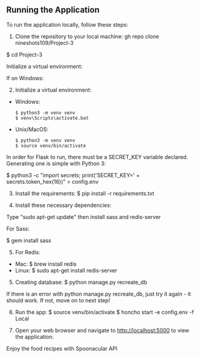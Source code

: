 ## Running the Application

To run the application locally, follow these steps:

1. Clone the repository to your local machine:
gh repo clone nineshots109/Project-3

$ cd Project-3

Initialize a virtual environment:

If on Windows:


2. Initialize a virtual environment:
- Windows:
  ```
  $ python3 -m venv venv
  $ venv\Scripts\activate.bat
  ```
- Unix/MacOS:
  ```
  $ python3 -m venv venv
  $ source venv/bin/activate
  ```
  

In order for Flask to run, there must be a SECRET_KEY variable declared. Generating one is simple with Python 3:

$ python3 -c "import secrets; print('SECRET_KEY=' + secrets.token_hex(16))" > config.env


3. Install the requirements:
$ pip install -r requirements.txt


4. Install these necessary dependencies:

Type "sudo apt-get update" then install sass and redis-server

For Sass:

  $ gem install sass

5. For Redis:
  - Mac: $ brew install redis
  - Linux: $ sudo apt-get install redis-server
  

5. Creating database:
$ python manage.py recreate_db

If there is an error with python manage.py recreate_db, just try it again - it should work. If not, move on to next step!

6. Run the app:
$ source venv/bin/activate
$ honcho start -e config.env -f Local


7. Open your web browser and navigate to [http://localhost:5000](http://localhost:5000) to view the application.

Enjoy the food recipes with Spoonacular API
